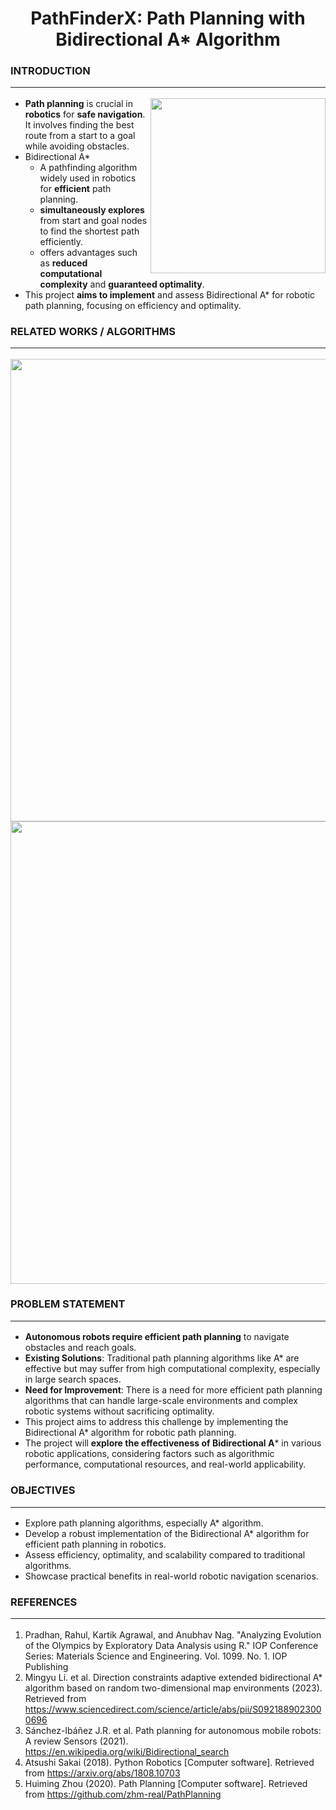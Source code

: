 <h1 align="center">PathFinderX: Path Planning with Bidirectional A* Algorithm</h1>

### INTRODUCTION<hr>

<img align="right" src='https://github.com/krishnaura45/PathFinderX/assets/118080140/8cc32d0f-66ff-4909-842e-e0429832d86a' height=280>

- **Path planning** is crucial in **robotics** for **safe navigation**. It involves finding the best route from a start to a goal while avoiding obstacles.
- Bidirectional A*
  - A pathfinding algorithm widely used in robotics for **efficient** path planning.
  - **simultaneously explores** from start and goal nodes to find the shortest path efficiently.
  - offers advantages such as **reduced computational complexity** and **guaranteed optimality**.
- This project **aims to implement** and assess Bidirectional A* for robotic path planning, focusing on efficiency and optimality.<br>

### RELATED WORKS / ALGORITHMS<hr>
<img align="center" src='https://github.com/krishnaura45/PathFinderX/assets/118080140/ec7f3d0d-d7bb-4f20-bed2-7b20fe8dca2e' width=740>
<img align="center" src='https://github.com/krishnaura45/PathFinderX/assets/118080140/6ba76f8c-ce62-43f0-b233-20e4676031f5' width=740>

### PROBLEM STATEMENT<hr>
- **Autonomous robots require efficient path planning** to navigate obstacles and reach goals.
- **Existing Solutions**: Traditional path planning algorithms like A* are effective but may suffer from high computational complexity, especially in large search spaces.
- **Need for Improvement**: There is a need for more efficient path planning algorithms that can handle large-scale environments and complex robotic systems without sacrificing optimality.
- This project aims to address this challenge by implementing the Bidirectional A* algorithm for robotic path planning.
- The project will **explore the effectiveness of Bidirectional A*** in various robotic applications, considering factors such as algorithmic performance, computational resources, and real-world applicability.


### OBJECTIVES<hr>
- Explore path planning algorithms, especially A* algorithm.
- Develop a robust implementation of the Bidirectional A* algorithm for efficient path planning in robotics.
- Assess efficiency, optimality, and scalability compared to traditional algorithms.
- Showcase practical benefits in real-world robotic navigation scenarios.

### REFERENCES<hr>
1) Pradhan, Rahul, Kartik Agrawal, and Anubhav Nag. "Analyzing Evolution of the Olympics by Exploratory Data Analysis using R." IOP Conference Series: Materials Science and Engineering. Vol. 1099. No. 1. IOP Publishing
2) Mingyu Li. et al. Direction constraints adaptive extended bidirectional A* algorithm based on random two-dimensional map environments (2023). Retrieved from https://www.sciencedirect.com/science/article/abs/pii/S0921889023000696
3) Sánchez-Ibáñez J.R. et al. Path planning for autonomous mobile robots: A review Sensors (2021).
https://en.wikipedia.org/wiki/Bidirectional_search
4) Atsushi Sakai (2018). Python Robotics [Computer software]. Retrieved from https://arxiv.org/abs/1808.10703
5) Huiming Zhou (2020). Path Planning [Computer software]. Retrieved from https://github.com/zhm-real/PathPlanning

